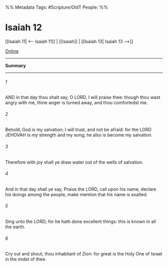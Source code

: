 

%% Metadata
Tags: #Scripture/OldT
People: 
%%
# Isaiah 12
[[Isaiah 11| <-- Isaiah 11]] | [[Isaiah]] | [[Isaiah 13| Isaiah 13 -->]]

[Online](https://churchofjesuschrist.org/study/scriptures/ot/isa/12?lang=eng)

---
__Summary__



---

###### 1
AND in that day thou shalt say, O LORD, I will praise thee: though thou wast angry with me, thine anger is turned away, and thou comfortedst me.
###### 2
Behold, God is my salvation; I will trust, and not be afraid: for the LORD JEHOVAH is my strength and my song; he also is become my salvation.
###### 3
Therefore with joy shall ye draw water out of the wells of salvation.
###### 4
And in that day shall ye say, Praise the LORD, call upon his name, declare his doings among the people, make mention that his name is exalted.
###### 5
Sing unto the LORD; for he hath done excellent things: this is known in all the earth.
###### 6
Cry out and shout, thou inhabitant of Zion: for great is the Holy One of Israel in the midst of thee.



